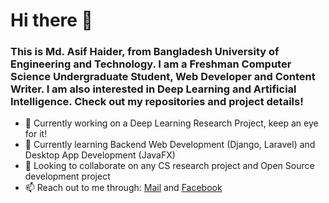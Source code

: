 # Hi there 👋

<!--
**asifhaider/asifhaider** is a ✨ _special_ ✨ repository because its `README.md` (this file) appears on your GitHub profile.
Here are some ideas to get you started:

-->
### This is Md. Asif Haider, from Bangladesh University of Engineering and Technology. I am a Freshman Computer Science Undergraduate Student, Web Developer and Content Writer. I am also interested in Deep Learning and Artificial Intelligence. Check out my repositories and project details!  

- 🔭 Currently working on a Deep Learning Research Project, keep an eye for it!
- 🌱 Currently learning Backend Web Development (Django, Laravel) and Desktop App Development (JavaFX)
- 👯 Looking to collaborate on any CS research project and Open Source development project
- 📫 Reach out to me through: [Mail](mailto:elhanasif@gmail.com) and [Facebook](https://www.facebook.com/asif.elhan)

<!-- - 🤔 I’m looking for help with 
- 💬 Ask me about ... 
- ⚡ Fun fact: ...
- 😄 Pronouns: ... -->
